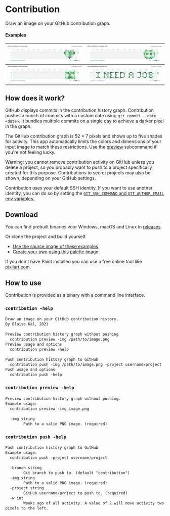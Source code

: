 # Contribution

Draw an image on your GitHub contribution graph.

#### Examples

| ![Heart](image/result/heart.png)            | ![Skull](image/result/skull.png)            |
| ------------------------------------------- | ------------------------------------------- |
| ![Creeper](image/result/creeper.png)        | ![I need a job](image/result/ineedajob.png) |


## How does it work?

GitHub displays commits in the contribution history graph. Contribution pushes 
a bunch of commits with a custom date using `git commit --date <date>`. It 
bundles multiple commits on a single day to achieve a darker pixel in the graph.

The GitHub contribution graph is 52 × 7 pixels and shows up to five shades for
activity. This app automatically limits the colors and dimensions of your input 
image to match these restrictions. Use the [preview](#contribution-preview--help) 
subcommand if you're not feeling lucky.

Warning: you cannot remove contribution activity on GitHub unless you delete a 
project, so you probably want to push to a project specifically created for 
this purpose. Contributions to secret projects may also be shown, depending on 
your GitHub settings.

Contribution uses your default SSH identity. If you want to use another identity,
you can do so by setting the [`GIT_SSH_COMMAND` and `GIT_AUTHOR_EMAIL` env variables.](https://gist.github.com/blaise-io/7a90dafb9ecee3022c8cf89e92b4dcc4)


## Download

You can find prebuilt binaries voor Windows, macOS and Linux in 
[releases](https://github.com/blaise-io/contribution/releases/latest).

Or clone the project and build yourself.

 - [Use the source image of these examples](image/source)
 - [Create your own using this palette image](image/source/palette.png)

If you don't have Paint installed you can use a free online tool like 
[pixilart.com](https://www.pixilart.com/draw).


## How to use

Contribution is provided as a binary with a command line interface.

<!-- The section below is added by `make README.md` -->
### `contribution -help`
```
Draw an image on your GitHub contribution history.
By Blaise Kal, 2021

Preview contribution history graph without pushing
  contribution preview -img /path/to/image.png
Preview usage and options
  contribution preview -help

Push contribution history graph to GitHub
  contribution push -img /path/to/image.png -project username/project
Push usage and options
  contribution push -help
```

### `contribution preview -help`
```
Preview contribution history graph without pushing.
Example usage:
  contribution preview -img image.png

  -img string
    	Path to a valid PNG image. (required)
```

### `contribution push -help`
```
Push contribution history graph to GitHub
Example usage:
  contribution push -project username/project

  -branch string
    	Git branch to push to. (default "contribution")
  -img string
    	Path to a valid PNG image. (required)
  -project string
    	GitHub username/project to push to. (required)
  -w int
    	Weeks ago of all activity. A value of 2 will move activity two pixels to the left.
```
